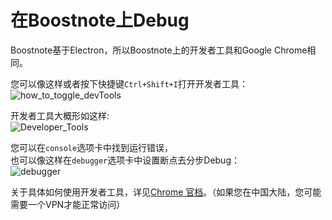 # 在Boostnote上Debug

Boostnote基于Electron，所以Boostnote上的开发者工具和Google Chrome相同。  

您可以像这样或者按下快捷键`Ctrl+Shift+I`打开开发者工具：  
![how_to_toggle_devTools](https://cloud.githubusercontent.com/assets/11307908/24343585/162187e2-127c-11e7-9c01-23578db03ecf.png)  

开发者工具大概形如这样:  
![Developer_Tools](https://cloud.githubusercontent.com/assets/11307908/24343545/eff9f3a6-127b-11e7-94cf-cb67bfda634a.png)  

您可以在`console`选项卡中找到运行错误，  
也可以像这样在`debugger`选项卡中设置断点去分步Debug：  
![debugger](https://cloud.githubusercontent.com/assets/11307908/24343879/9459efea-127d-11e7-9943-f60bf7f66d4a.png)

关于具体如何使用开发者工具，详见[Chrome 官档](https://developer.chrome.com/devtools)。（如果您在中国大陆，您可能需要一个VPN才能正常访问）  
